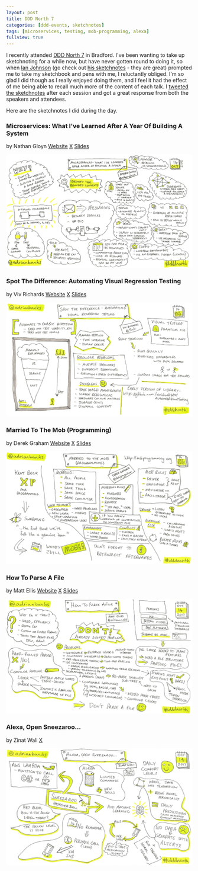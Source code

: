 ```yaml
---
layout: post
title: DDD North 7
categories: [ddd-events, sketchnotes]
tags: [microservices, testing, mob-programming, alexa]
fullview: true
---
```


I recently attended [DDD North 7](http://www.dddnorth.co.uk) in Bradford. I've been wanting to take up sketchnoting for a while now, but have never gotten round to doing it, so when [Ian Johnson](https://x.com/IJohnson_TNF) (go check out [his sketchnotes](https://x.com/search?q=from%3Aijohnson_tnf%20%23sketchnote&src=typd) - they are great) prompted me to take my sketchbook and pens with me, I reluctantly obliged. I'm so glad I did though as I really enjoyed doing them, and I feel it had the effect of me being able to recall much more of the content of each talk. I [tweeted the sketchnotes](https://x.com/search?q=from%3Aadrianbanks%20%23dddnorth%20by&src=typd) after each session and got a great response from both the speakers and attendees.

Here are the sketchnotes I did during the day.

### Microservices: What I've Learned After A Year Of Building A System
by Nathan Gloyn
<i class="fa fa-globe fa-lg"></i> [Website](http://designcoderelease.blogspot.co.uk)
<i class="fa fa-x-twitter fa-lg"></i> [X](https://x.com/NathanGloyn)
<i class="fa fa-slideshare fa-lg"></i> [Slides](https://www.slideshare.net/Nathangl/microservices-what-ive-learned-after-a-year-building-systems-80803931)

[![Microservices: What I've Learned After A Year Of Building A System by Nathan Gloyn][1]][1]

### Spot The Difference: Automating Visual Regression Testing
by Viv Richards
<i class="fa fa-globe fa-lg"></i> [Website](http://vivrichards.co.uk)
<i class="fa fa-x-twitter fa-lg"></i> [X](https://x.com/11vlr)
<i class="fa fa-slideshare fa-lg"></i> [Slides](https://www.slideshare.net/vivrichards/spot-the-difference-automating-visual-regression-testing/1)

[![Spot The Difference: Automating Visual Regression Testing by Viv Richards][2]][2]

### Married To The Mob (Programming)
by Derek Graham
<i class="fa fa-globe fa-lg"></i> [Website](https://deejaygraham.github.io)
<i class="fa fa-x-twitter fa-lg"></i> [X](https://x.com/deejaygraham)
<i class="fa fa-slideshare fa-lg"></i> [Slides](https://www.slideshare.net/deejaygraham/married-to-the-mob-programming)

[![Married To The Mob (Programming) by Derek Graham][3]][3]

### How To Parse A File
by Matt Ellis
<i class="fa fa-globe fa-lg"></i> [Website](http://sticklebackplastic.com)
<i class="fa fa-x-twitter fa-lg"></i> [X](https://x.com/citizenmatt)
<i class="fa fa-slideshare fa-lg"></i> [Slides](https://www.slideshare.net/citizenmatt/how-to-parse-a-file-ddd-north-2017)

[![How To Parse A File by Matt Ellis][4]][4]

### Alexa, Open Sneezaroo...
by Zinat Wali
<i class="fa fa-x-twitter fa-lg"></i> [X](https://x.com/tardarz)

[![Alexa, Open Sneezaroo... by Zinat Wali][5]][5]


  [1]: /assets/media/images/2017/10/microservices-what-ive-learned-after-a-year-of-building-a-system-nathan-gloyn.jpg#img-sketchnote
  [2]: /assets/media/images/2017/10/spot-the-difference-automating-visual-regression-testing-viv-richards.jpg#img-sketchnote
  [3]: /assets/media/images/2017/10/married-to-the-mob-programming-derek-graham.jpg#img-sketchnote
  [4]: /assets/media/images/2017/10/how-to-parse-a-file-matt-ellis.jpg#img-sketchnote
  [5]: /assets/media/images/2017/10/alexa-open-sneezaroo-zinat-wali.jpg#img-sketchnote
